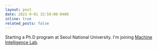 ```yaml
---
layout: post
date: 2021-9-01 15:59:00-0400
inline: true
related_posts: false
---
```


Starting a Ph.D program at Seoul National University. I'm joining [Machine Intelligence Lab](http://milab.snu.ac.kr/research.html).
